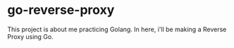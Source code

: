 # go-reverse-proxy
This project is about me practicing Golang. In here, i'll be making a Reverse Proxy using Go.